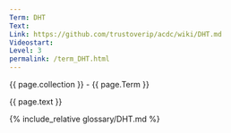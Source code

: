 ```yaml
---
Term: DHT
Text: 
Link: https://github.com/trustoverip/acdc/wiki/DHT.md
Videostart: 
Level: 3
permalink: /term_DHT.html
---
```


{{ page.collection }} - {{ page.Term }}

   {{ page.text }}

{% include_relative glossary/DHT.md %}
